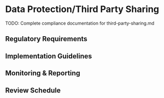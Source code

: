 # Data Protection/Third Party Sharing

TODO: Complete compliance documentation for third-party-sharing.md

## Regulatory Requirements

## Implementation Guidelines

## Monitoring & Reporting

## Review Schedule
